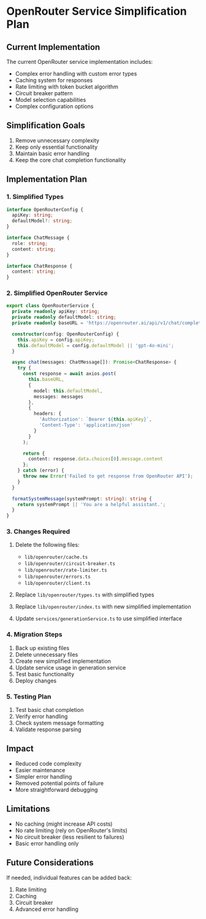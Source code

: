# OpenRouter Service Simplification Plan

## Current Implementation
The current OpenRouter service implementation includes:
- Complex error handling with custom error types
- Caching system for responses
- Rate limiting with token bucket algorithm
- Circuit breaker pattern
- Model selection capabilities
- Complex configuration options

## Simplification Goals
1. Remove unnecessary complexity
2. Keep only essential functionality
3. Maintain basic error handling
4. Keep the core chat completion functionality

## Implementation Plan

### 1. Simplified Types
```typescript
interface OpenRouterConfig {
  apiKey: string;
  defaultModel?: string;
}

interface ChatMessage {
  role: string;
  content: string;
}

interface ChatResponse {
  content: string;
}
```

### 2. Simplified OpenRouter Service
```typescript
export class OpenRouterService {
  private readonly apiKey: string;
  private readonly defaultModel: string;
  private readonly baseURL = 'https://openrouter.ai/api/v1/chat/completions';

  constructor(config: OpenRouterConfig) {
    this.apiKey = config.apiKey;
    this.defaultModel = config.defaultModel || 'gpt-4o-mini';
  }

  async chat(messages: ChatMessage[]): Promise<ChatResponse> {
    try {
      const response = await axios.post(
        this.baseURL,
        {
          model: this.defaultModel,
          messages: messages
        },
        {
          headers: {
            'Authorization': `Bearer ${this.apiKey}`,
            'Content-Type': 'application/json'
          }
        }
      );

      return {
        content: response.data.choices[0].message.content
      };
    } catch (error) {
      throw new Error('Failed to get response from OpenRouter API');
    }
  }

  formatSystemMessage(systemPrompt: string): string {
    return systemPrompt || 'You are a helpful assistant.';
  }
}
```

### 3. Changes Required
1. Delete the following files:
   - `lib/openrouter/cache.ts`
   - `lib/openrouter/circuit-breaker.ts`
   - `lib/openrouter/rate-limiter.ts`
   - `lib/openrouter/errors.ts`
   - `lib/openrouter/client.ts`

2. Replace `lib/openrouter/types.ts` with simplified types

3. Replace `lib/openrouter/index.ts` with new simplified implementation

4. Update `services/generationService.ts` to use simplified interface

### 4. Migration Steps
1. Back up existing files
2. Delete unnecessary files
3. Create new simplified implementation
4. Update service usage in generation service
5. Test basic functionality
6. Deploy changes

### 5. Testing Plan
1. Test basic chat completion
2. Verify error handling
3. Check system message formatting
4. Validate response parsing

## Impact
- Reduced code complexity
- Easier maintenance
- Simpler error handling
- Removed potential points of failure
- More straightforward debugging

## Limitations
- No caching (might increase API costs)
- No rate limiting (rely on OpenRouter's limits)
- No circuit breaker (less resilient to failures)
- Basic error handling only

## Future Considerations
If needed, individual features can be added back:
1. Rate limiting
2. Caching
3. Circuit breaker
4. Advanced error handling 